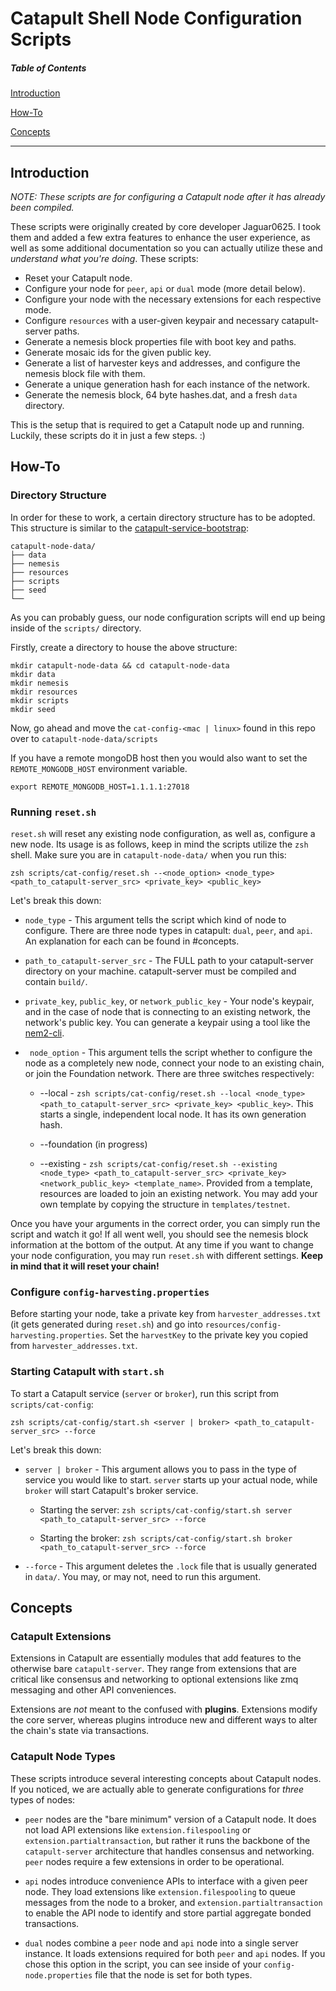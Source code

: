 # Catapult Shell Node Configuration Scripts

##### Table of Contents  
[Introduction](#Introduction)  

[How-To](#How-To) 

[Concepts](#Concepts)

<hr>

## Introduction

*NOTE:  These scripts are for configuring a Catapult node after it has already been compiled.*

These scripts were originally created by core developer Jaguar0625.  I took them and added a few extra features to enhance the user experience, as well as some additional documentation so you can actually utilize these and *understand what you're doing*. These scripts:

- Reset your Catapult node.
- Configure your node for `peer`, `api` or `dual` mode (more detail below).
- Configure your node with the necessary extensions for each respective mode.
- Configure `resources` with a user-given keypair and necessary catapult-server paths.
- Generate a nemesis block properties file with boot key and paths.
- Generate mosaic ids for the given public key.
- Generate a list of harvester keys and addresses, and configure the nemesis block file with them.
- Generate a unique generation hash for each instance of the network.
- Generate the nemesis block, 64 byte hashes.dat, and a fresh `data` directory.  

This is the setup that is required to get a Catapult node up and running.  Luckily, these scripts do it in just a few steps. :)

## How-To

### Directory Structure

In order for these to work, a certain directory structure has to be adopted.  This structure is similar to the [catapult-service-bootstrap](https://github.com/tech-bureau/catapult-service-bootstrap):

```
catapult-node-data/
├── data
├── nemesis
├── resources
├── scripts
├── seed
└──    
```

As you can probably guess, our node configuration scripts will end up being inside of the `scripts/` directory. 

 Firstly, create a directory to house the above structure:

 ```
 mkdir catapult-node-data && cd catapult-node-data
 mkdir data
 mkdir nemesis
 mkdir resources
 mkdir scripts
 mkdir seed
 ```


 Now, go ahead and move the `cat-config-<mac | linux>` found in this repo over to `catapult-node-data/scripts`

 If you have a remote mongoDB host then you would also want to set the `REMOTE_MONGODB_HOST` environment variable.

```
export REMOTE_MONGODB_HOST=1.1.1.1:27018

```

### Running `reset.sh`

`reset.sh` will reset any existing node configuration, as well as, configure a new node.  Its usage is as follows, keep in mind the scripts utilize the `zsh` shell.  Make sure you are in `catapult-node-data/` when you run this:

```zsh scripts/cat-config/reset.sh --<node_option> <node_type> <path_to_catapult-server_src> <private_key> <public_key>```

Let's break this down: 


- `node_type` - This argument tells the script which kind of node to configure.  There are three node types in catapult: `dual`, `peer`, and `api`.  An explanation for each can be found in #concepts.

- `path_to_catapult-server_src` - The FULL path to your catapult-server directory on your machine.  catapult-server must be compiled and contain `build/`.

- `private_key`, `public_key`, or `network_public_key` - Your node's keypair, and in the case of node that is connecting to an existing network, the network's public key.  You can generate a keypair using a tool like the [nem2-cli](https://github.com/nemtech/nem2-cli).

- ` node_option` - This argument tells the script whether to configure the node as a completely new node, connect your node to an existing chain, or join the Foundation network.  There are three switches respectively: 

	- --local - ```zsh scripts/cat-config/reset.sh --local <node_type> <path_to_catapult-server_src> <private_key> <public_key>```. This starts a single, independent local node.  It has its own generation hash.

	- --foundation (in progress)

	- --existing - ```zsh scripts/cat-config/reset.sh --existing <node_type> <path_to_catapult-server_src> <private_key> <network_public_key> <template_name>```.  Provided from a template, resources are loaded to join an existing network. You may add your own template by copying the structure in `templates/testnet`.

Once you have your arguments in the correct order, you can simply run the script and watch it go!  If all went well, you should see the nemesis block information at the bottom of the output.  At any time if you want to change your node configuration, you may run `reset.sh` with different settings.  **Keep in mind that it will reset your chain!**

### Configure `config-harvesting.properties`

Before starting your node, take a private key from `harvester_addresses.txt`  (it gets generated during `reset.sh`) and go into `resources/config-harvesting.properties`.  Set the `harvestKey` to the private key you copied from `harvester_addresses.txt`.

### Starting Catapult with `start.sh`

To start a Catapult service (`server` or `broker`), run this script from `scripts/cat-config`:

```zsh scripts/cat-config/start.sh <server | broker> <path_to_catapult-server_src> --force```

Let's break this down: 

- `server | broker` - This argument allows you to pass in the type of service you would like to start.  `server` starts up your actual node, while `broker` will start Catapult's broker service.

  - Starting the server: ```zsh scripts/cat-config/start.sh server <path_to_catapult-server_src> --force```

  - Starting the broker: ```zsh scripts/cat-config/start.sh broker <path_to_catapult-server_src> --force```

- `--force` - This argument deletes the `.lock` file that is usually generated in `data/`.  You may, or may not, need to run this argument.


## Concepts

### Catapult Extensions

Extensions in Catapult are essentially modules that add features to the otherwise bare `catapult-server`.  They range from extensions that are critical like consensus and networking to optional extensions like zmq messaging and other API conveniences.

Extensions are *not* meant to the confused with **plugins**.  Extensions modify the core server, whereas plugins introduce new and different ways to alter the chain's state via transactions.

### Catapult Node Types

These scripts introduce several interesting concepts about Catapult nodes.  If you noticed, we are actually able to generate configurations for *three* types of nodes:

- `peer` nodes are the "bare minimum" version of a Catapult node.  It does not load API extensions like `extension.filespooling` or `extension.partialtransaction`, but rather it runs the backbone of the `catapult-server` architecture that handles consensus and networking.  `peer` nodes require a few extensions in order to be operational.

- `api` nodes introduce convenience APIs to interface with a given peer node.  They load extensions like `extension.filespooling` to queue messages from the node to a broker, and `extension.partialtransaction` to enable the API node to identify and store partial aggregate bonded transactions. 

- `dual` nodes combine a `peer` node and `api` node into a single server instance. It loads extensions required for both `peer` and `api` nodes.  If you chose this option in the script, you can see inside of your `config-node.properties` file that the node is set for both types.  

### 

